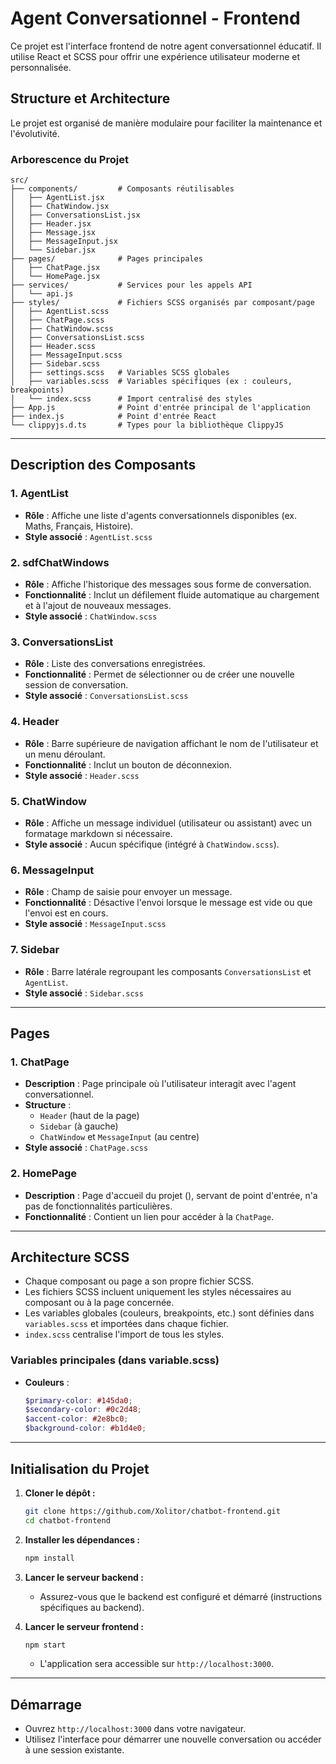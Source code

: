 # **Agent Conversationnel - Frontend**

Ce projet est l'interface frontend de notre agent conversationnel éducatif. Il utilise React et SCSS pour offrir une expérience utilisateur moderne et personnalisée.

## **Structure et Architecture**

Le projet est organisé de manière modulaire pour faciliter la maintenance et l'évolutivité.

### **Arborescence du Projet**

```plaintext
src/
├── components/         # Composants réutilisables
│   ├── AgentList.jsx
│   ├── ChatWindow.jsx
│   ├── ConversationsList.jsx
│   ├── Header.jsx
│   ├── Message.jsx
│   ├── MessageInput.jsx
│   └── Sidebar.jsx
├── pages/              # Pages principales
│   ├── ChatPage.jsx
│   └── HomePage.jsx
├── services/           # Services pour les appels API
│   └── api.js
├── styles/             # Fichiers SCSS organisés par composant/page
│   ├── AgentList.scss
│   ├── ChatPage.scss
│   ├── ChatWindow.scss
│   ├── ConversationsList.scss
│   ├── Header.scss
│   ├── MessageInput.scss
│   ├── Sidebar.scss
│   ├── settings.scss   # Variables SCSS globales
│   ├── variables.scss  # Variables spécifiques (ex : couleurs, breakpoints)
│   └── index.scss      # Import centralisé des styles
├── App.js              # Point d'entrée principal de l'application
├── index.js            # Point d'entrée React
└── clippyjs.d.ts       # Types pour la bibliothèque ClippyJS
```

---

## **Description des Composants**

### **1. AgentList**

- **Rôle** : Affiche une liste d'agents conversationnels disponibles (ex. Maths, Français, Histoire).
- **Style associé** : `AgentList.scss`

### **2. sdfChatWindows**

- **Rôle** : Affiche l'historique des messages sous forme de conversation.
- **Fonctionnalité** : Inclut un défilement fluide automatique au chargement et à l'ajout de nouveaux messages.
- **Style associé** : `ChatWindow.scss`

### **3. ConversationsList**

- **Rôle** : Liste des conversations enregistrées.
- **Fonctionnalité** : Permet de sélectionner ou de créer une nouvelle session de conversation.
- **Style associé** : `ConversationsList.scss`

### **4. Header**

- **Rôle** : Barre supérieure de navigation affichant le nom de l'utilisateur et un menu déroulant.
- **Fonctionnalité** : Inclut un bouton de déconnexion.
- **Style associé** : `Header.scss`

### **5. ChatWindow**

- **Rôle** : Affiche un message individuel (utilisateur ou assistant) avec un formatage markdown si nécessaire.
- **Style associé** : Aucun spécifique (intégré à `ChatWindow.scss`).

### **6. MessageInput**

- **Rôle** : Champ de saisie pour envoyer un message.
- **Fonctionnalité** : Désactive l'envoi lorsque le message est vide ou que l'envoi est en cours.
- **Style associé** : `MessageInput.scss`

### **7. Sidebar**

- **Rôle** : Barre latérale regroupant les composants `ConversationsList` et `AgentList`.
- **Style associé** : `Sidebar.scss`

---

## **Pages**

### **1. ChatPage**

- **Description** : Page principale où l'utilisateur interagit avec l'agent conversationnel.
- **Structure** :
  - `Header` (haut de la page)
  - `Sidebar` (à gauche)
  - `ChatWindow` et `MessageInput` (au centre)
- **Style associé** : `ChatPage.scss`

### **2. HomePage**

- **Description** : Page d'accueil du projet (), servant de point d'entrée, n'a pas de fonctionnalités particulières.
- **Fonctionnalité** : Contient un lien pour accéder à la `ChatPage`.

---

## **Architecture SCSS**

- Chaque composant ou page a son propre fichier SCSS.
- Les fichiers SCSS incluent uniquement les styles nécessaires au composant ou à la page concernée.
- Les variables globales (couleurs, breakpoints, etc.) sont définies dans `variables.scss` et importées dans chaque fichier.
- `index.scss` centralise l'import de tous les styles.

### **Variables principales (dans **variable.scss**)**

- **Couleurs** :
  ```scss
  $primary-color: #145da0;
  $secondary-color: #0c2d48;
  $accent-color: #2e8bc0;
  $background-color: #b1d4e0;
  ```

---

## **Initialisation du Projet**

1. **Cloner le dépôt :**

   ```bash
   git clone https://github.com/Xolitor/chatbot-frontend.git
   cd chatbot-frontend
   ```

2. **Installer les dépendances :**

   ```bash
   npm install
   ```

3. **Lancer le serveur backend :**

   - Assurez-vous que le backend est configuré et démarré (instructions spécifiques au backend).

4. **Lancer le serveur frontend :**

   ```bash
   npm start
   ```

   - L'application sera accessible sur `http://localhost:3000`.

---

## **Démarrage**

- Ouvrez `http://localhost:3000` dans votre navigateur.
- Utilisez l'interface pour démarrer une nouvelle conversation ou accéder à une session existante.
